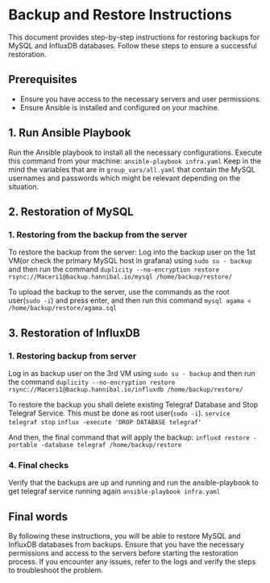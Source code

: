 # Backup and Restore Instructions

This document provides step-by-step instructions for restoring backups for MySQL and InfluxDB databases. Follow these steps to ensure a successful restoration.

## Prerequisites
- Ensure you have access to the necessary servers and user permissions.
- Ensure Ansible is installed and configured on your machine.

## 1. Run Ansible Playbook

Run the Ansible playbook to install all the necessary configurations. Execute this command from your machine:
``` ansible-playbook infra.yaml ```
Keep in the mind the variables that are in ```group_vars/all.yaml``` that contain the MySQL usernames and passwords which might be relevant depending on the situation.

## 2. Restoration of MySQL
### 1. Restoring from the backup from the server
To restore the backup from the server:
Log into the backup user on the 1st VM(or check the primary MySQL host in grafana) using ```sudo su - backup```
and then run the command ```duplicity --no-encryption restore rsync://Maceri1@backup.hannibal.io/mysql /home/backup/restore/ ```

To upload the backup to the server, use the commands as the root user(```sudo -i```) and press enter, and then run this command
```mysql agama < /home/backup/restore/agama.sql```

## 3. Restoration of InfluxDB
### 1. Restoring backup from server
Log in as backup user on the 3rd VM using ```sudo su - backup```
and then run the command ```duplicity --no-encryption restore rsync://Maceri1@backup.hannibal.io/influxdb /home/backup/restore/```

To restore the backup you shall delete existing Telegraf Database and Stop Telegraf Service.
This must be done as root user(```sudo -i```).
```service telegraf stop```
```influx -execute 'DROP DATABASE telegraf'```

And then, the final command that will apply the backup:
```influxd restore -portable -database telegraf /home/backup/restore```

### 4. Final checks
Verify that the backups are up and running and run the ansible-playbook to get telegraf service running again
```ansible-playbook infra.yaml```

## Final words
By following these instructions, you will be able to restore MySQL and InfluxDB databases from backups. Ensure that you have the necessary permissions and access to the servers before starting the restoration process. If you encounter any issues, refer to the logs and verify the steps to troubleshoot the problem.
